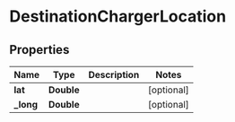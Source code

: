 
# DestinationChargerLocation

## Properties
Name | Type | Description | Notes
------------ | ------------- | ------------- | -------------
**lat** | **Double** |  |  [optional]
**_long** | **Double** |  |  [optional]



